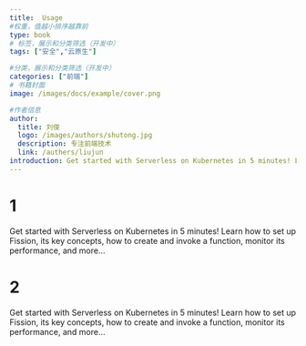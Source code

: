 ```yaml
---
title:  Usage
#权重，值越小排序越靠前
type: book
# 标签，展示和分类筛选（开发中）
tags: ["安全","云原生"]

#分类，展示和分类筛选（开发中）
categories: ["前端"]
# 书籍封面
image: /images/docs/example/cover.png 

#作者信息
author:
  title: 刘俊
  logo: /images/authors/shutong.jpg
  description: 专注前端技术
  link: /authers/liujun
introduction: Get started with Serverless on Kubernetes in 5 minutes! Learn how to set up Fission, its key concepts, how to create and invoke a function, monitor its performance, and more...
---
```

# 1
Get started with Serverless on Kubernetes in 5 minutes! Learn how to set up Fission, its key concepts, how to create and invoke a function, monitor its performance, and more...
# 2
Get started with Serverless on Kubernetes in 5 minutes! Learn how to set up Fission, its key concepts, how to create and invoke a function, monitor its performance, and more...
